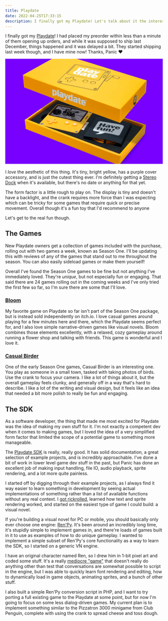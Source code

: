 ```yaml
---
title: Playdate
date: 2022-04-25T17:33:15
description: I finally got my Playdate! Let's talk about it the interesting games and excellent SDK!
---
```


I finally got my [Playdate](https://play.date)! I had placed my preorder within less than a minute of them opening up orders, and while it was supposed to ship last December, things happened and it was delayed a bit. They started shipping last week though, and I have mine now! Thanks, Panic ❤️

![Playdate console in its yellow box, with a charging cable visible on a solid purple background.](./Playdate-photo-4.jpg)

I *love* the aesthetic of this thing. It's tiny, bright yellow, has a purple cover accessory, and is just the cutest thing ever. I'm definitely getting a [Stereo Dock](https://play.date/#playdate-stereo-dock) when it's available, but there's no date or anything for that yet.

The form factor is a little rough to play on. The display is tiny and doesn't have a backlight, and the crank requires more force than I was expecting which can be tricky for some games that require quick or precise movement. Overall though it's a fun toy that I'd recommend to anyone

Let's get to the real fun though.

## The Games

New Playdate owners get a collection of games included with the purchase, rolling out with two games a week, known as Season One. I'll be updating this with reviews of any of the games that stand out to me throughout the season. You can also easily sideload games or make them yourself!

Overall I've found the Season One games to be fine but not anything I've immediately loved. They're *unique*, but not especially fun or engaging. That said there are 24 games rolling out in the coming weeks and I've only tried the first few so far, so I'm sure there are some that I'll love.

### [Bloom](https://rngpartygames.itch.io/bloom)

My favorite game on Playdate so far isn't part of the Season One package, but is instead sold independently on itch.io. I love casual games around playing for a few minutes here and there, which the Playdate seems perfect for, and I also love simple narrative-driven games like visual novels. Bloom combines those elements excellently, with a relaxed, cozy gameplay around running a flower shop and talking with friends. This game is wonderful and I love it.

### [Casual Birder](https://play.date/games/casual-birder/)

One of the early Season One games, Casual Birder is an interesting one. You play as someone in a small town, tasked with taking photos of birds. Use the crank to focus your camera. I like a lot of things about it, but the overall gameplay feels clunky, and generally off in a way that's hard to describe. I like a lot of the writing and visual design, but it feels like an idea that needed a bit more polish to really be fun and engaging.

## The SDK

As a software developer, the thing that made me most excited for Playdate was the idea of making my own stuff for it. I'm not exactly a competent dev when it comes to making games, but I loved the idea of a very simplified form factor that limited the scope of a potential game to something more manageable.

The [Playdate SDK](https://play.date/dev) is really, really good. It has solid documentation, a great selection of example projects, and is incredibly approachable. I've done a bit of work in lower level game dev stuff in the past, but Panic has done an excellent job of making input handling, file IO, audio playback, sprite rendering, and a lot more quite painless.

I started off by digging through their example projects, as I always find it way easier to learn something in development by seeing actual implementations of something rather than a list of available functions without any real context. I [got rickrolled](https://twitter.com/alanaktion/status/1499102415143927809), learned how text and sprite rendering worked, and started on the easiest type of game I could build: a visual novel.

If you're building a visual novel for PC or mobile, you should basically only ever choose one engine: [Ren'Py](https://renpy.org). It's been around an incredibly long time, it's stupidly simple to implement games in, and there're loads of games built in it to use as examples of how to do unique gameplay. I wanted to implement a simple subset of Ren'Py's core functionality as a way to learn the SDK, so I started on a generic VN engine.

I have an original character named Ren, so I drew him in 1-bit pixel art and coded some stuff. It's a really [mediocre "game"](https://github.com/Alanaktion/rens-adventures) that doesn't really do anything other than test that conversations are somewhat possible to script in the engine, but I was able to quickly learn font rendering and editing, how to dynamically load in game objects, animating sprites, and a bunch of other stuff.

I also built a simple Ren'Py conversion script in PHP, and I want to try porting a full existing game to the Playdate at some point, but for now I'm going to focus on some less dialog-driven games. My current plan is to implement something similar to the Pizzatron 3000 minigame from Club Penguin, complete with using the crank to spread cheese and toss dough.
